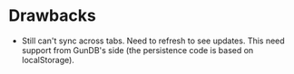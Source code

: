 # Drawbacks
- Still can't sync across tabs. Need to refresh to see updates. This need support from GunDB's side (the persistence code is based on localStorage).
